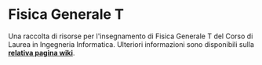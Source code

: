 # Fisica Generale T

Una raccolta di risorse per l'insegnamento di Fisica Generale T del Corso di
Laurea in Ingegneria Informatica.
 Ulteriori informazioni sono disponibili sulla [**relativa pagina wiki**](https://cartabinaria.github.io/wiki/raccolte-di-risorse/index.html).

